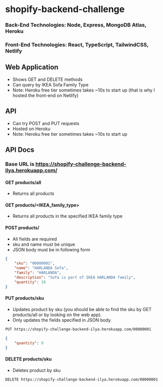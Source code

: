 # shopify-backend-challenge

### Back-End Technologies: Node, Express, MongoDB Atlas, Heroku
### Front-End Technologies: React, TypeScript, TailwindCSS, Netlify

## Web Application
* Shows GET and DELETE methods
* Can query by IKEA Sofa Family Type
* Note: Heroku free tier sometimes takes ~10s to start up (that is why I hosted the front-end on Netlify)


## API
* Can try POST and PUT requests
* Hosted on Heroku
* Note: Heroku free tier sometimes takes ~10s to start up 

## API Docs
### Base URL is https://shopify-challenge-backend-ilya.herokuapp.com/

#### GET products/all
* Returns all products

#### GET products/<IKEA_family_type>
* Returns all products in the specified IKEA family type

#### POST products/
* All fields are required
* sku and name must be unique
* JSON body must be in following form
```json
{
    "sku": "00000001",
    "name": "HARLANDA Sofa",
    "family": "HARLANDA",
    "description": "Sofa is part of IKEA HARLANDA family",
    "quantity": 10
}
```

#### PUT products/sku
* Updates product by sku (you should be able to find the sku by GET products/all or by looking on the web app).
* Only updates the fields specified in JSON body.
```zsh
PUT https://shopify-challenge-backend-ilya.herokuapp.com/00000001
```
```json
{
    "quantity": 9
}
```

#### DELETE products/sku
* Deletes product by sku
```zsh
DELETE https://shopify-challenge-backend-ilya.herokuapp.com/00000001
```

